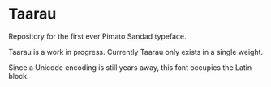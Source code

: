 # Taarau
Repository for the first ever Pimato Sandad typeface.

Taarau is a work in progress. Currently Taarau only exists in a single weight.

Since a Unicode encoding is still years away, this font occupies the Latin block.
